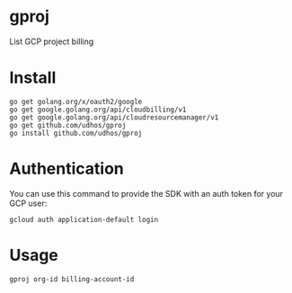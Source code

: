# gproj
List GCP project billing

Install
=======

    go get golang.org/x/oauth2/google
    go get google.golang.org/api/cloudbilling/v1
    go get google.golang.org/api/cloudresourcemanager/v1
    go get github.com/udhos/gproj
    go install github.com/udhos/gproj

Authentication
==============

You can use this command to provide the SDK with an auth token for your GCP user:

    gcloud auth application-default login

Usage
=====

    gproj org-id billing-account-id
	    
